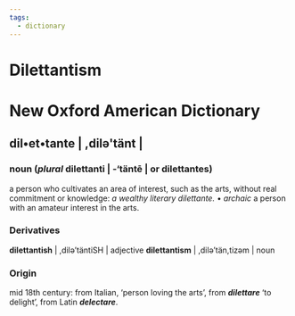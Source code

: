 ```yaml
---
tags:
  - dictionary
---
```

# Dilettantism
# New Oxford American Dictionary
## dil•et•tante | ,dilǝ'tänt |

### noun (*plural* dilettanti | -‘täntē | or **dilettantes**)
a person who cultivates an area of interest, such as the arts, without real commitment or knowledge: *a wealthy literary dilettante.* • *archaic* a person with an amateur interest in the arts.
### Derivatives
**dilettantish** | ,dilǝ’täntiSH | adjective
**dilettantism** | ,dilǝ’tän,tizǝm | noun

### Origin
mid 18th century: from Italian, ‘person loving the arts’, from ***dilettare*** ‘to delight’, from Latin ***delectare***. 